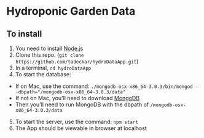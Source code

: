 # Hydroponic Garden Data

## To install

1. You need to install [Node.js](https://nodejs.org/download/)
2. Clone this repo. (`git clone https://github.com/tadeckar/hydroDataApp.git`)
3. In a terminal, `cd hydroDataApp`
4. To start the database:
  * If on Mac, use the command:
  ```./mongodb-osx-x86_64-3.0.3/bin/mongod --dbpath="/mongodb-osx-x86_64-3.0.3/data"```
  * If not on Mac, you'll need to download [MongoDB](https://www.mongodb.org/downloads)
  * Then you'll need to run MongoDB with the dbpath of `/mongodb-osx-x86_64-3.0.3/data`
5. To start the server, use the command: `npm start`
6. The App should be viewable in browser at localhost
